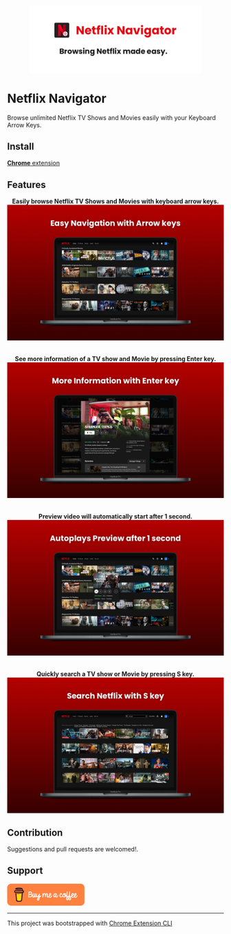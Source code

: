 <p align="center">
  <a href="">
    <img src="./assets/banner.jpg" alt="Netflix Navigator" width="400" />
  </a>
</p>

# Netflix Navigator

Browse unlimited Netflix TV Shows and Movies easily with your Keyboard Arrow Keys.

## Install

[**Chrome** extension](https://chrome.google.com/webstore/detail/netflix-navigator/kiikkoajobekfkpgaojoincnfombbaco)

## Features

<div align="center">

**Easily browse Netflix TV Shows and Movies with keyboard arrow keys.**<br/>
<img src="./assets/1-Navigation.jpg" width="600" /><br/><br/>

**See more information of a TV show and Movie by pressing Enter key.**<br/>
<img src="./assets/2-Information.png" width="600" /><br/><br/>

**Preview video will automatically start after 1 second.**<br/>
<img src="./assets/3-Preview.png" width="600" /><br/><br/>

**Quickly search a TV show or Movie by pressing S key.**<br/>
<img src="./assets/4-Search.png" width="600" /><br/>

</div>

## Contribution

Suggestions and pull requests are welcomed!.

## Support

<a href="https://www.buymeacoffee.com/dutiyesh" target="_blank">
  <img src="./assets/bmc-button.png" alt="Support by Buying Me A Coffee" width="180" />
</a>

---

This project was bootstrapped with [Chrome Extension CLI](https://github.com/dutiyesh/chrome-extension-cli)
